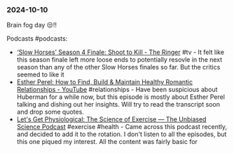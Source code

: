 ### 2024-10-10
Brain fog day 😒!! 

Podcasts #podcasts: 
* [‘Slow Horses’ Season 4 Finale: Shoot to Kill - The Ringer](https://www.theringer.com/2024/10/9/24266367/slow-horses-season-4-finale-recap-apple-tv) #tv  - It felt like this season finale left more loose ends to potentially resovle in the next season than any of the other Slow Horses finales so far. But the critics seemed to like it
* [Esther Perel: How to Find, Build & Maintain Healthy Romantic Relationships - YouTube](https://www.youtube.com/watch?v=ajneRM-ET1Q)  #relationships - Have been suspicious about Huberman for a while now, but this episode is mostly about Esther Perel talking and dishing out her insights. Will try to read the transcript soon and drop some quotes.
* [Let's Get Physiological: The Science of Exercise — The Unbiased Science Podcast](https://www.unbiasedscipod.com/episodes/lets-get-physiological-the-science-of-exercise) #exercise #health - Came across this podcast recently, and decided to add it to the rotation. I don't listen to all the episodes, but this one piqued my interest. All the content was fairly basic for